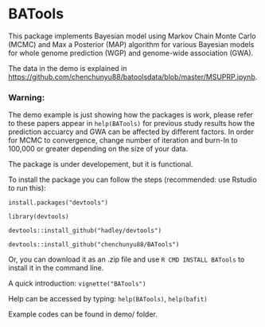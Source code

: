 # BATools

This package implements Bayesian model using  Markov Chain Monte Carlo (MCMC) and Max a Posterior (MAP) algorithm for various Bayesian models for whole genome prediction (WGP) and genome-wide association (GWA).

The data in the demo is explained in https://github.com/chenchunyu88/batoolsdata/blob/master/MSUPRP.ipynb.

### Warning: 
The demo example is just showing how the packages is work, please refer to these papers appear in `help(BATools)` for previous study results how the prediction accuarcy and GWA can be affected by different factors. In order for MCMC to convergence, change number of iteration and burn-In to 100,000 or greater depending on the size of your data.  

The package is under developement, but it is functional.

To install the package you can follow the 
steps (recommended: use Rstudio to run this): 

`install.packages("devtools")` 

`library(devtools)` 

`devtools::install_github("hadley/devtools")` 

`devtools::install_github("chenchunyu88/BATools")`

Or, you can download it as an .zip file and use `R CMD INSTALL BATools` to install it in the command line.

A quick introduction: `vignette("BATools")`

Help can be accessed by typing: `help(BATools)`, `help(bafit)`

Example codes can be found in demo/ folder. 





